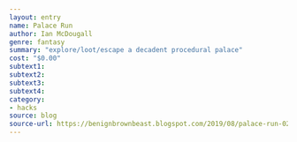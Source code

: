 ```yaml
---
layout: entry 
name: Palace Run
author: Ian McDougall
genre: fantasy
summary: "explore/loot/escape a decadent procedural palace"
cost: "$0.00"
subtext1: 
subtext2: 
subtext3: 
subtext4: 
category:
- hacks
source: blog
source-url: https://benignbrownbeast.blogspot.com/2019/08/palace-run-02.html
---
```

